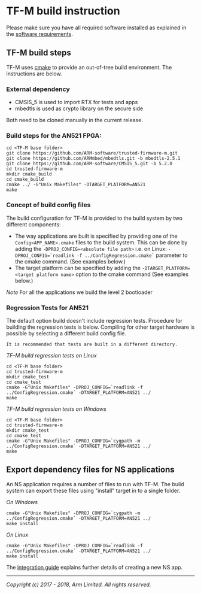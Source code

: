 # TF-M build instruction

Please make sure you have all required software installed as explained in the
[software requirements](tfm_sw_requirement.md).

## TF-M build steps
TF-M uses [cmake](https://cmake.org/overview/) to provide an out-of-tree build
environment. The instructions are below.

### External dependency
* CMSIS_5 is used to import RTX for tests and apps
* mbedtls is used as crypto library on the secure side

Both need to be cloned manually in the current release.

### Build steps for the AN521 FPGA:

```
cd <TF-M base folder>
git clone https://github.com/ARM-software/trusted-firmware-m.git
git clone https://github.com/ARMmbed/mbedtls.git -b mbedtls-2.5.1
git clone https://github.com/ARM-software/CMSIS_5.git -b 5.2.0
cd trusted-firmware-m
mkdir cmake_build
cd cmake_build
cmake ../ -G"Unix Makefiles" -DTARGET_PLATFORM=AN521
make
```

### Concept of build config files
The build configuration for TF-M is provided to the build system by two
different components:
* The way applications are built is specified by providing one of the
`Config<APP_NAME>.cmake` files to the build system. This can be done by adding
the `` -DPROJ_CONFIG=<absolute file path> `` i.e. on Linux:
`` -DPROJ_CONFIG=`readlink -f ../ConfigRegression.cmake` `` parameter to the
cmake command. (See examples below.)
* The target platform can be specified by adding the
`-DTARGET_PLATFORM=<target platform name>` option to the cmake command (See
  examples below.)

*Note* For all the applications we build the level 2 bootloader

### Regression Tests for AN521
The default option build doesn't include regression tests. Procedure for
building the regression tests is below. Compiling for other target hardware
is possible by selecting a different build config file.

`It is recommended that tests are built in a different directory.`

*TF-M build regression tests on Linux*

```
cd <TF-M base folder>
cd trusted-firmware-m
mkdir cmake_test
cd cmake_test
cmake -G"Unix Makefiles" -DPROJ_CONFIG=`readlink -f ../ConfigRegression.cmake` -DTARGET_PLATFORM=AN521 ../
make
```

*TF-M build regression tests on Windows*

```
cd <TF-M base folder>
cd trusted-firmware-m
mkdir cmake_test
cd cmake_test
cmake -G"Unix Makefiles" -DPROJ_CONFIG=`cygpath -m ../ConfigRegression.cmake` -DTARGET_PLATFORM=AN521 ../
make
```

## Export dependency files for NS applications

An NS application requires a number of files to run with TF-M. The build
system can export these files using "install" target in to a single folder.

*On Windows*

```
cmake -G"Unix Makefiles" -DPROJ_CONFIG=`cygpath -m ../ConfigRegression.cmake` -DTARGET_PLATFORM=AN521 ../
make install
```

*On Linux*

```
cmake -G"Unix Makefiles" -DPROJ_CONFIG=`readlink -f ../ConfigRegression.cmake` -DTARGET_PLATFORM=AN521 ../
make install
```

The [integration guide](user_guides/tfm_integration_guide.md)
explains further details of creating a new NS app.

--------------

*Copyright (c) 2017 - 2018, Arm Limited. All rights reserved.*
